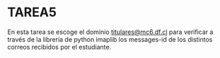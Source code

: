 # TAREA5
En esta tarea se escoge el dominio titulares@mc6.df.cl para verificar a través de la librería de python imaplib los messages-id de los distintos correos recibidos por el estudiante.
